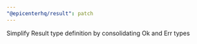 ```yaml
---
"@epicenterhq/result": patch
---
```


Simplify Result type definition by consolidating Ok and Err types
